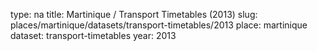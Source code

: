 type: na
title: Martinique / Transport Timetables (2013)
slug: places/martinique/datasets/transport-timetables/2013
place: martinique
dataset: transport-timetables
year: 2013
